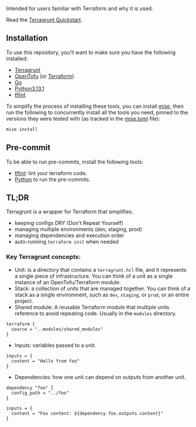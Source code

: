 Intended for users familiar with Terraform and why it is used.

Read the [Terragrunt Quickstart](https://terragrunt.gruntwork.io/docs/getting-started/quick-start/).

## Installation

To use this repository, you'll want to make sure you have the following installed:
- [Terragrunt](https://terragrunt.gruntwork.io/docs/getting-started/install/)
- [OpenTofu](https://opentofu.org/docs/intro/install/) (or [Terraform](https://developer.hashicorp.com/terraform/install))
- [Go]()
- [Python3.13.1]()
- [tflint]()

To simplify the process of installing these tools, you can install [mise](https://mise.jdx.dev/), then run the following to concurrently install all the tools you need, pinned to the versions they were tested with (as tracked in the [mise.toml](./mise.toml) file):
```bash
mise install
```

## Pre-commit
To be able to run pre-commits, install the following tools:
- [tflint](https://github.com/terraform-linters/tflint#installation): lint your terraform code.
- [Python](https://www.python.org/downloads/) to run the pre-commits.

## TL;DR
Terragrunt is a wrapper for Terraform that simplifies:
  - keeping configs DRY (Don't Repeat Yourself)
  - managing multiple environments (dev, staging, prod)
  - managing dependencies and execution order
  - auto-running `terraform init` when needed

### Key Terragrunt concepts:
  - Unit: is a directory that contains a `terragrunt.hcl` file, and it represents a single piece of infrastructure. You can think of a unit as a single instance of an OpenTofu/Terraform module.
  - Stack: a collection of units that are managed together. You can think of a stack as a single environment, such as `dev`, `staging`, or `prod`, or an entire project.
  - Shared module: A reusable Terraform module that multiple units reference to avoid repeating code. Usually in the `modules` directory.
  ```hcl
  terraform {
    source = "..modules/shared_modules"
  }
  ```
  - Inputs: variables passed to a unit.
  ```hcl
  inputs = {
    content = "Hello from foo"
  }
  ```
  - Dependencies: how one unit can depend on outputs from another unit.
  ```hcl
  dependency "foo" {
    config_path = "../foo"
  }
  
  inputs = {
    content = "Foo content: ${dependency.foo.outputs.content}"
  }
  ```
